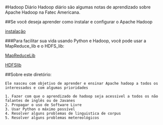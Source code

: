 #Hadoop Diário
Hadoop diário são algumas notas de aprendizado sobre Apache Hadoop na Fatec Americana.

##Se você deseja aprender como instalar e configurar o Apache Hadoop

[instalação](https://github.com/z4r4tu5tr4/Hadoop-diario/tree/master/Instalacao)

###Para facilitar sua vida usando Python e Hadoop, você pode usar a MapReduce_lib e o HDFS_lib:

[MapReduceLib](https://github.com/z4r4tu5tr4/Hadoop-diario/tree/master/map_reduce_lib)
	
[HDFSlib](https://github.com/z4r4tu5tr4/Hadoop-diario/tree/master/HDFS_lib)


##Sobre este diretório:

	Ele nasceu com objetivo de aprender e ensinar Apache hadoop a todos os interessados e com algumas prioridades

	1. Fazer com que o aprendizado de hadoop seja acessivel a todos os não falantes de inglês ou de Javanes
	2. Propagar o uso de Software Livre
	3. Usar Python o máximo possível
	4. Resolver alguns problemas de linguistica de corpus
	5. Resolver alguns problemas metereológicos
